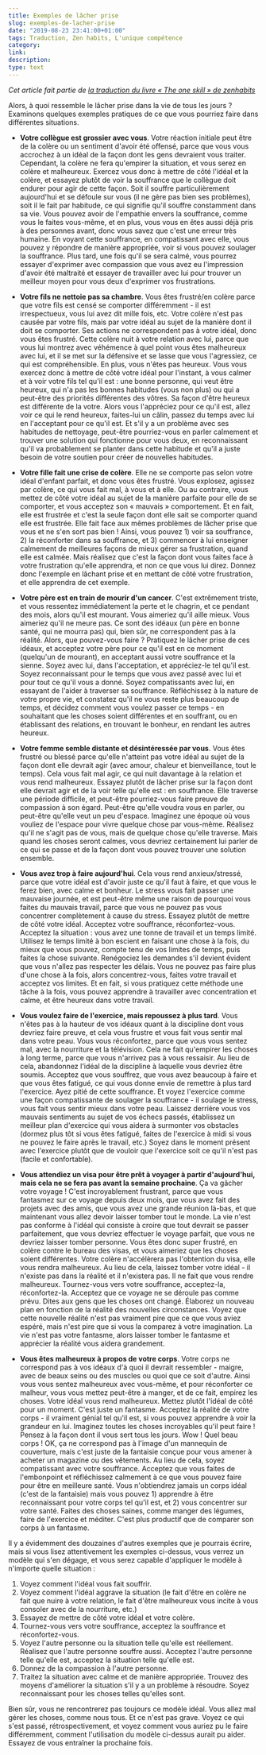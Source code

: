 ```yaml
---
title: Exemples de lâcher prise
slug: exemples-de-lacher-prise
date: "2019-08-23 23:41:00+01:00"
tags: Traduction, Zen habits, L'unique compétence
category: 
link: 
description: 
type: text
---
```


_Cet article fait partie de [la traduction du livre « The one skill » de zenhabits](/blog/fr/traduction-du-livre-the-one-skill-de-zenhabits/)_

Alors, à quoi ressemble le lâcher prise dans la vie de tous les jours ? Examinons quelques exemples pratiques de ce que vous pourriez faire dans différentes situations.

<!-- TEASER_END -->

- __Votre collègue est grossier avec vous__. Votre réaction initiale peut être de la colère ou un sentiment d'avoir été offensé, parce que vous vous accrochez à un idéal de la façon dont les gens devraient vous traiter. Cependant, la colère ne fera qu'empirer la situation, et vous serez en colère et malheureux. Exercez vous donc à mettre de côté l'idéal et la colère, et essayez plutôt de voir la souffrance que le collègue doit endurer pour agir de cette façon. Soit il souffre particulièrement aujourd'hui et se défoule sur vous (il ne gère pas bien ses problèmes), soit il le fait par habitude, ce qui signifie qu'il souffre constamment dans sa vie. Vous pouvez avoir de l'empathie envers la souffrance, comme vous le faites vous-même, et en plus, vous vous en êtes aussi déjà pris à des personnes avant, donc vous savez que c'est une erreur très humaine. En voyant cette souffrance, en compatissant avec elle, vous pouvez y répondre de manière appropriée, voir si vous pouvez soulager la souffrance. Plus tard, une fois qu'il se sera calmé, vous pourrez essayer d'exprimer avec compassion que vous avez eu l'impression d'avoir été maltraité et essayer de travailler avec lui pour trouver un meilleur moyen pour vous deux d'exprimer vos frustrations.

- __Votre fils ne nettoie pas sa chambre__. Vous êtes frustré/en colère parce que votre fils est censé se comporter différemment - il est irrespectueux, vous lui avez dit mille fois, etc. Votre colère n'est pas causée par votre fils, mais par votre idéal au sujet de la manière dont il doit se comporter. Ses actions ne correspondent pas à votre idéal, donc vous êtes frustré. Cette colère nuit à votre relation avec lui, parce que vous lui montrez avec véhémence à quel point vous êtes malheureux avec lui, et il se met sur la défensive et se lasse que vous l'agressiez, ce qui est compréhensible. En plus, vous n'êtes pas heureux. Vous vous exercez donc à mettre de côté votre idéal pour l'instant, à vous calmer et à voir votre fils tel qu'il est : une bonne personne, qui veut être heureux, qui n'a pas les bonnes habitudes (vous non plus) ou qui a peut-être des priorités différentes des vôtres. Sa façon d'être heureux est différente de la votre. Alors vous l'appréciez pour ce qu'il est, allez voir ce qui le rend heureux, faites-lui un câlin, passez du temps avec lui en l'acceptant pour ce qu'il est. Et s'il y a un problème avec ses habitudes de nettoyage, peut-être pourriez-vous en parler calmement et trouver une solution qui fonctionne pour vous deux, en reconnaissant qu'il va probablement se planter dans cette habitude et qu'il a juste besoin de votre soutien pour créer de nouvelles habitudes.

- __Votre fille fait une crise de colère__. Elle ne se comporte pas selon votre idéal d'enfant parfait, et donc vous êtes frustré. Vous explosez, agissez par colère, ce qui vous fait mal, à vous et à elle. Ou au contraire, vous mettez de côté votre idéal au sujet de la manière parfaite pour elle de se comporter, et vous acceptez son « mauvais » comportement. Et en fait, elle est frustrée et c'est la seule façon dont elle sait se comporter quand elle est frustrée. Elle fait face aux mêmes problèmes de lâcher prise que vous et ne s'en sort pas bien ! Ainsi, vous pouvez 1) voir sa souffrance, 2) la réconforter dans sa souffrance, et 3) commencer à lui enseigner calmement de meilleures façons de mieux gérer sa frustration, quand elle est calmée. Mais réalisez que c'est la façon dont vous faites face à votre frustration qu'elle apprendra, et non ce que vous lui direz. Donnez donc l'exemple en lâchant prise et en mettant de côté votre frustration, et elle apprendra de cet exemple.


- __Votre père est en train de mourir d'un cancer__. C'est extrêmement triste, et vous ressentez immédiatement la perte et le chagrin, et ce pendant des mois, alors qu'il est mourant. Vous aimeriez qu'il aille mieux. Vous aimeriez qu'il ne meure pas. Ce sont des idéaux (un père en bonne santé, qui ne mourra pas) qui, bien sûr, ne correspondent pas à la réalité. Alors, que pouvez-vous faire ? Pratiquez le lâcher prise de ces idéaux, et acceptez votre père pour ce qu'il est en ce moment (quelqu'un de mourant), en acceptant aussi votre souffrance et la sienne. Soyez avec lui, dans l'acceptation, et appréciez-le tel qu'il est. Soyez reconnaissant pour le temps que vous avez passé avec lui et pour tout ce qu'il vous a donné. Soyez compatissants avec lui, en essayant de l'aider à traverser sa souffrance. Réfléchissez à la nature de votre propre vie, et constatez qu'il ne vous reste plus beaucoup de temps, et décidez comment vous voulez passer ce temps - en souhaitant que les choses soient différentes et en souffrant, ou en établissant des relations, en trouvant le bonheur, en rendant les autres heureux.

- __Votre femme semble distante et désintéressée par vous__. Vous êtes frustré ou blessé parce qu'elle n'atteint pas votre idéal au sujet de la façon dont elle devrait agir (avec amour, chaleur et bienveillance, tout le temps). Cela vous fait mal agir, ce qui nuit davantage à la relation et vous rend malheureux. Essayez plutôt de lâcher prise sur la façon dont elle devrait agir et de la voir telle qu'elle est : en souffrance. Elle traverse une période difficile, et peut-être pourriez-vous faire preuve de compassion à son égard. Peut-être qu'elle voudra vous en parler, ou peut-être qu'elle veut un peu d'espace. Imaginez une époque où vous vouliez de l'espace pour vivre quelque chose par vous-même. Réalisez qu'il ne s'agit pas de vous, mais de quelque chose qu'elle traverse. Mais quand les choses seront calmes, vous devriez certainement lui parler de ce qui se passe et de la façon dont vous pouvez trouver une solution ensemble.

- __Vous avez trop à faire aujourd'hui__. Cela vous rend anxieux/stressé, parce que votre idéal est d'avoir juste ce qu'il faut à faire, et que vous le ferez bien, avec calme et bonheur. Le stress vous fait passer une mauvaise journée, et est peut-être même une raison de pourquoi vous faites du mauvais travail, parce que vous ne pouvez pas vous concentrer complètement à cause du stress. Essayez plutôt de mettre de côté votre idéal. Acceptez votre souffrance, réconfortez-vous. Acceptez la situation : vous avez une tonne de travail et un temps limité. Utilisez le temps limité à bon escient en faisant une chose à la fois, du mieux que vous pouvez, compte tenu de vos limites de temps, puis faites la chose suivante. Renégociez les demandes s'il devient évident que vous n'allez pas respecter les délais. Vous ne pouvez pas faire plus d'une chose à la fois, alors concentrez-vous, faites votre travail et acceptez vos limites. Et en fait, si vous pratiquez cette méthode une tâche à la fois, vous pouvez apprendre à travailler avec concentration et calme, et être heureux dans votre travail.

- __Vous voulez faire de l'exercice, mais repoussez à plus tard__. Vous n'êtes pas à la hauteur de vos idéaux quant à la discipline dont vous devriez faire preuve, et cela vous frustre et vous fait vous sentir mal dans votre peau. Vous vous réconfortez, parce que vous vous sentez mal, avec la nourriture et la télévision. Cela ne fait qu'empirer les choses à long terme, parce que vous n'arrivez pas à vous ressaisir. Au lieu de cela, abandonnez l'idéal de la discipline à laquelle vous devriez être soumis. Acceptez que vous souffrez, que vous avez beaucoup à faire et que vous êtes fatigué, ce qui vous donne envie de remettre à plus tard l'exercice. Ayez pitié de cette souffrance. Et voyez l'exercice comme une façon compatissante de soulager la souffrance - il soulage le stress, vous fait vous sentir mieux dans votre peau. Laissez derrière vous vos mauvais sentiments au sujet de vos échecs passés, établissez un meilleur plan d'exercice qui vous aidera à surmonter vos obstacles (dormez plus tôt si vous êtes fatigué, faites de l'exercice à midi si vous ne pouvez le faire après le travail, etc.) Soyez dans le moment présent avec l'exercice plutôt que de vouloir que l'exercice soit ce qu'il n'est pas (facile et confortable).

- __Vous attendiez un visa pour être prêt à voyager à partir d'aujourd'hui, mais cela ne se fera pas avant la semaine prochaine__. Ça va gâcher votre voyage ! C'est incroyablement frustrant, parce que vous fantasmez sur ce voyage depuis deux mois, que vous avez fait des projets avec des amis, que vous avez une grande réunion là-bas, et que maintenant vous allez devoir laisser tomber tout le monde. La vie n'est pas conforme à l'idéal qui consiste à croire que tout devrait se passer parfaitement, que vous devriez effectuer le voyage parfait, que vous ne devriez laisser tomber personne. Vous êtes donc super frustré, en colère contre le bureau des visas, et vous aimeriez que les choses soient différentes. Votre colère n'accélèrera pas l'obtention du visa, elle vous rendra malheureux. Au lieu de cela, laissez tomber votre idéal - il n'existe pas dans la réalité et il n'existera pas. Il ne fait que vous rendre malheureux. Tournez-vous vers votre souffrance, acceptez-la, réconfortez-la. Acceptez que ce voyage ne se déroule pas comme prévu. Dites aux gens que les choses ont changé. Élaborez un nouveau plan en fonction de la réalité des nouvelles circonstances. Voyez que cette nouvelle réalité n'est pas vraiment pire que ce que vous aviez espéré, mais n'est pire que si vous la comparez à votre imagination. La vie n'est pas votre fantasme, alors laisser tomber le fantasme et apprécier la réalité vous aidera grandement.


- __Vous êtes malheureux à propos de votre corps__. Votre corps ne correspond pas à vos idéaux d'à quoi il devrait ressembler - maigre, avec de beaux seins ou des muscles ou quoi que ce soit d'autre. Ainsi vous vous sentez malheureux avec vous-même, et pour réconforter ce malheur, vous vous mettez peut-être à manger, et de ce fait, empirez les choses. Votre idéal vous rend malheureux. Mettez plutôt l'idéal de côté pour un moment. C'est juste un fantasme. Acceptez la réalité de votre corps - il vraiment génial tel qu'il est, si vous pouvez apprendre à voir la grandeur en lui. Imaginez toutes les choses incroyables qu'il peut faire ! Pensez à la façon dont il vous sert tous les jours. Wow ! Quel beau corps ! OK, ça ne correspond pas à l'image d'un mannequin de couverture, mais c'est juste de la fantaisie conçue pour vous amener à acheter un magazine ou des vêtements. Au lieu de cela, soyez compatissant avec votre souffrance. Acceptez que vous faites de l'embonpoint et réfléchissez calmement à ce que vous pouvez faire pour être en meilleure santé. Vous n'obtiendrez jamais un corps idéal (c'est de la fantaisie) mais vous pouvez 1) apprendre à être reconnaissant pour votre corps tel qu'il est, et 2) vous concentrer sur votre santé. Faites des choses saines, comme manger des légumes, faire de l'exercice et méditer. C'est plus productif que de comparer son corps à un fantasme.


Il y a évidemment des douzaines d'autres exemples que je pourrais écrire, mais si vous lisez attentivement les exemples ci-dessus, vous verrez un modèle qui s'en dégage, et vous serez capable d'appliquer le modèle à n'importe quelle situation :

1. Voyez comment l'idéal vous fait souffrir.
2. Voyez comment l'idéal aggrave la situation (le fait d'être en colère ne fait que nuire à votre relation, le fait d'être malheureux vous incite à vous consoler avec de la nourriture, etc.)
3. Essayez de mettre de côté votre idéal et votre colère.
4. Tournez-vous vers votre souffrance, acceptez la souffrance et réconfortez-vous.
5. Voyez l'autre personne ou la situation telle qu'elle est réellement. Réalisez que l'autre personne souffre aussi. Acceptez l'autre personne telle qu'elle est, acceptez la situation telle qu'elle est.
6. Donnez de la compassion à l'autre personne.
7. Traitez la situation avec calme et de manière appropriée. Trouvez des moyens d'améliorer la situation s'il y a un problème à résoudre. Soyez reconnaissant pour les choses telles qu'elles sont.

Bien sûr, vous ne rencontrerez pas toujours ce modèle idéal. Vous allez mal gérer les choses, comme nous tous. Et ce n'est pas grave. Voyez ce qui s'est passé, rétrospectivement, et voyez comment vous auriez pu le faire différemment, comment l'utilisation du modèle ci-dessus aurait pu aider. Essayez de vous entraîner la prochaine fois.
